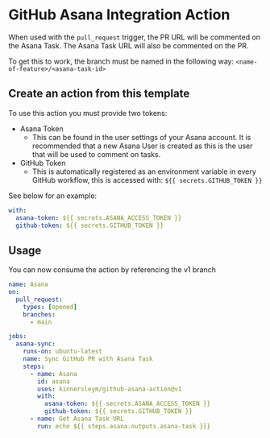 # GitHub Asana Integration Action

When used with the `pull_request` trigger, the PR URL will be commented on the Asana Task. The Asana Task URL will also be commented on the PR.

To get this to work, the branch must be named in the following way: `<name-of-feature>/<asana-task-id>`

## Create an action from this template

To use this action you must provide two tokens:

- Asana Token
  - This can be found in the user settings of your Asana account. It is recommended that a new Asana User is created as this is the user that will be used to comment on tasks.
- GitHub Token
  - This is automatically registered as an environment variable in every GitHub workflow, this is accessed with: `${{ secrets.GITHUB_TOKEN }}`

See below for an example:

```yaml
with:
  asana-token: ${{ secrets.ASANA_ACCESS_TOKEN }}
  github-token: ${{ secrets.GITHUB_TOKEN }}
```

## Usage

You can now consume the action by referencing the v1 branch

```yaml
name: Asana
on:
  pull_request:
    types: [opened]
    branches:
      - main

jobs:
  asana-sync:
    runs-on: ubuntu-latest
    name: Sync GitHub PR with Asana Task
    steps:
      - name: Asana
        id: asana
        uses: kinnersleym/github-asana-action@v1
        with:
          asana-token: ${{ secrets.ASANA_ACCESS_TOKEN }}
          github-token: ${{ secrets.GITHUB_TOKEN }}
      - name: Get Asana Task URL
        run: echo ${{ steps.asana.outputs.asana-task }}}
```

